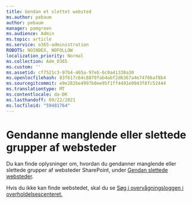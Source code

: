 ```yaml
---
title: Gendan et slettet websted
ms.author: pebaum
author: pebaum
manager: pamgreen
ms.audience: Admin
ms.topic: article
ms.service: o365-administration
ROBOTS: NOINDEX, NOFOLLOW
localization_priority: Normal
ms.collection: Adm_O365
ms.custom: ''
ms.assetid: cf7521c3-97b4-465a-97eb-6c0a41338a30
ms.openlocfilehash: 83f617c64c8870fab4abf2d6367a4e74766af8b4
ms.sourcegitcommit: e9e282be4997b0ee95f1ff4491e0943f8fc52444
ms.translationtype: MT
ms.contentlocale: da-DK
ms.lasthandoff: 09/22/2021
ms.locfileid: "59481764"
---
```

# <a name="recover-missing-or-deleted-site-collections"></a>Gendanne manglende eller slettede grupper af websteder

Du kan finde oplysninger om, hvordan du gendanner manglende eller slettede grupper af websteder SharePoint, under [Gendan slettede websteder](https://docs.microsoft.com/sharepoint/restore-deleted-site-collection). 

Hvis du ikke kan finde webstedet, skal du se [Søg i overvågningsloggen i overholdelsescenteret.](https://docs.microsoft.com/microsoft-365/compliance/search-the-audit-log-in-security-and-compliance)


